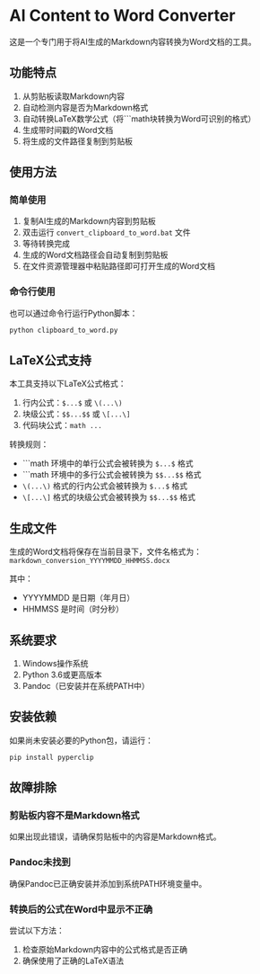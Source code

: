 # AI Content to Word Converter

这是一个专门用于将AI生成的Markdown内容转换为Word文档的工具。

## 功能特点

1. 从剪贴板读取Markdown内容
2. 自动检测内容是否为Markdown格式
3. 自动转换LaTeX数学公式（将```math块转换为Word可识别的格式）
4. 生成带时间戳的Word文档
5. 将生成的文件路径复制到剪贴板

## 使用方法

### 简单使用

1. 复制AI生成的Markdown内容到剪贴板
2. 双击运行 `convert_clipboard_to_word.bat` 文件
3. 等待转换完成
4. 生成的Word文档路径会自动复制到剪贴板
5. 在文件资源管理器中粘贴路径即可打开生成的Word文档

### 命令行使用

也可以通过命令行运行Python脚本：

```bash
python clipboard_to_word.py
```

## LaTeX公式支持

本工具支持以下LaTeX公式格式：

1. 行内公式：`$...$` 或 `\(...\)`
2. 块级公式：`$$...$$` 或 `\[...\]`
3. 代码块公式：```math ...```

转换规则：

- ```math 环境中的单行公式会被转换为 `$...$` 格式
- ```math 环境中的多行公式会被转换为 `$$...$$` 格式
- `\(...\)` 格式的行内公式会被转换为 `$...$` 格式
- `\[...\]` 格式的块级公式会被转换为 `$$...$$` 格式

## 生成文件

生成的Word文档将保存在当前目录下，文件名格式为：
`markdown_conversion_YYYYMMDD_HHMMSS.docx`

其中：

- YYYYMMDD 是日期（年月日）
- HHMMSS 是时间（时分秒）

## 系统要求

1. Windows操作系统
2. Python 3.6或更高版本
3. Pandoc（已安装并在系统PATH中）

## 安装依赖

如果尚未安装必要的Python包，请运行：

```bash
pip install pyperclip
```

## 故障排除

### 剪贴板内容不是Markdown格式

如果出现此错误，请确保剪贴板中的内容是Markdown格式。

### Pandoc未找到

确保Pandoc已正确安装并添加到系统PATH环境变量中。

### 转换后的公式在Word中显示不正确

尝试以下方法：

1. 检查原始Markdown内容中的公式格式是否正确
2. 确保使用了正确的LaTeX语法
